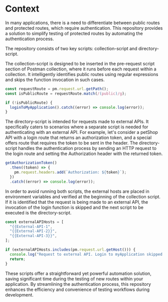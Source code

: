 # Context

In many applications, there is a need to differentiate between public routes and protected routes, which require authentication. This repository provides a solution to simplify testing of protected routes by automating the authentication process.

The repository consists of two key scripts: collection-script and directory-script.

The collection-script is designed to be inserted in the pre-request script section of Postman collection, where it runs before each request within a collection. It intelligently identifies public routes using regular expressions and skips the function invocation in such cases.

```js
const requestRoute = pm.request.url.getPath();
const isPublicRoute = requestRoute.match(/(public)/g);

if (!isPublicRoute) {
  loginToMyApplication().catch((error) => console.log(error));
}
```

The directory-script is intended for requests made to external APIs. It specifically caters to scenarios where a separate script is needed for authenticating with an external API. For example, let's consider a petShop API with a login route that returns an authorization token, and a special offers route that requires the token to be sent in the header. The directory-script handles the authentication process by sending an HTTP request to the login route and setting the Authorization header with the returned token.

```js
getAuthorizationToken()
  .then((token) => {
    pm.request.headers.add(`Authorization: ${token}`);
  })
  .catch((error) => console.log(error));
```

In order to avoid running both scripts, the external hosts are placed in environment variables and verified at the beginning of the collection script. If it is identified that the request is being made to an external API, the invocation of the login function is skipped and the next script to be executed is the directory-script.

```js
const externalAPIHosts = [
  "{{External-API-1",
  "{{External-API-2}}",
  "{{External-API-3}}",
];

if (externalAPIHosts.includes(pm.request.url.getHost())) {
  console.log("Request to external API. Login to myApplication skipped...");
  return;
}
```

These scripts offer a straightforward yet powerful automation solution, saving significant time during the testing of new routes within your application. By streamlining the authentication process, this repository enhances the efficiency and convenience of testing workflows during development.
